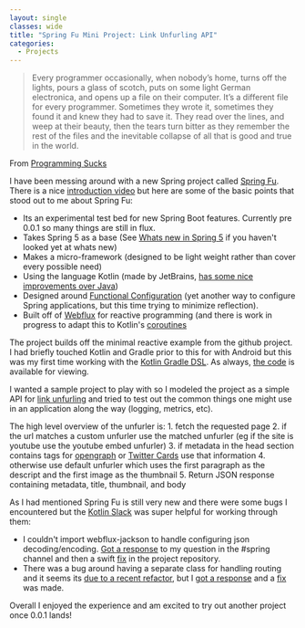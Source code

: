 ```yaml
---
layout: single
classes: wide
title: "Spring Fu Mini Project: Link Unfurling API"
categories:
  - Projects
---
```


> Every programmer occasionally, when nobody’s home, turns off the lights, pours a glass of scotch, puts on some light German electronica, and opens up a file on their computer. It’s a different file for every programmer. Sometimes they wrote it, sometimes they found it and knew they had to save it. They read over the lines, and weep at their beauty, then the tears turn bitter as they remember the rest of the files and the inevitable collapse of all that is good and true in the world.

From [Programming Sucks](https://www.stilldrinking.org/programming-sucks)

I have been messing around with a new Spring project called [Spring Fu](https://github.com/spring-projects/spring-fu). There is a nice [introduction video](https://spring.io/blog/2018/06/13/spring-tips-spring-fu) but here are some of the basic points that stood out to me about Spring Fu:
 * Its an experimental test bed for new Spring Boot features. Currently pre 0.0.1 so many things are still in flux.
 * Takes Spring 5 as a base (See [Whats new in Spring 5](https://spring.io/blog/2016/09/22/new-in-spring-5-functional-web-framework) if you haven't looked yet at whats new)
 * Makes a micro-framework (designed to be light weight rather than cover every possible need)
 * Using the language Kotlin (made by JetBrains, [has some nice improvements over Java](https://kotlinlang.org/docs/reference/comparison-to-java.html))
 * Designed around [Functional Configuration](http://www.baeldung.com/spring-5-functional-beans) (yet another way to configure Spring applications, but this time trying to minimize reflection).
 * Built off of [Webflux](https://docs.spring.io/spring/docs/current/spring-framework-reference/web-reactive.html) for reactive programming (and there is work in progress to adapt this to Kotlin's [coroutines](https://kotlinlang.org/docs/reference/coroutines.html)

The project builds off the minimal reactive example from the github project. I had briefly touched Kotlin and Gradle prior to this for with Android but this was my first time working with the [Kotlin Gradle DSL](https://blog.gradle.org/kotlin-meets-gradle). As always, [the code](https://gitlab.com/ciferkey/fu-unfurl) is available for viewing.

I wanted a sample project to play with so I modeled the project as a simple API for [link unfurling](https://medium.com/slack-developer-blog/everything-you-ever-wanted-to-know-about-unfurling-but-were-afraid-to-ask-or-how-to-make-your-e64b4bb9254) and tried to test out the common things one might use in an application along the way (logging, metrics, etc).

The high level overview of the unfurler is:
	1. fetch the requested page
	2. if the url matches a custom unfurler use the matched unfurler (eg if the site is youtube use the youtube embed unfurler)
	3. if metadata in the head section contains tags for [opengraph](http://ogp.me/) or [Twitter Cards](https://developer.twitter.com/en/docs/tweets/optimize-with-cards/overview/markup.html) use that information
	4. otherwise use default unfurler which uses the first paragraph as the descript and the first image as the thumbnail
	5. Return JSON response containing metadata, title, thumbnail, and body

As I had mentioned Spring Fu is still very new and there were some bugs I encountered but the [Kotlin Slack](http://slack.kotlinlang.org/) was super helpful for working through them:
* I couldn't import webflux-jackson to handle configuring json decoding/encoding. [Got a response](https://kotlinlang.slack.com/archives/C0B8ZTWE4/p1531774520000016?thread_ts=1531767215.000097&cid=C0B8ZTWE4) to my question in the #spring channel and then a swift [fix](https://github.com/spring-projects/spring-fu/commit/798b9dfd347d18e4c7683c86575183fbb708d0b1) in the project repository.
* There was a bug around having a separate class for handling routing and it seems its [due to a recent refactor](https://kotlinlang.slack.com/archives/C0B8ZTWE4/p1532095680000287), but I [got a response](https://kotlinlang.slack.com/archives/C0B8ZTWE4/p1532104961000327) and a [fix](https://github.com/spring-projects/spring-fu/commit/f7309ac0c11659fc3acd16081ba841a78ae398a6) was made.

Overall I enjoyed the experience and am excited to try out another project once 0.0.1 lands!
